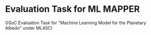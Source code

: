 # Evaluation Task for ML MAPPER

GSoC Evaluation Task for "Machine Learning Model for the Planetary Albedo" under ML4SCI 
